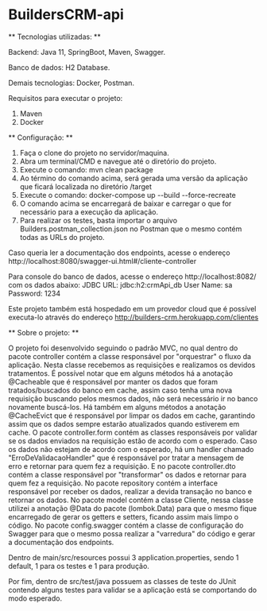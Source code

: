 # BuildersCRM-api

** Tecnologias utilizadas: **

Backend: Java 11, SpringBoot, Maven, Swagger.

Banco de dados: H2 Database.

Demais tecnologias: Docker, Postman.

Requisitos para executar o projeto:

1. Maven
2. Docker

** Configuração: **

1. Faça o clone do projeto no servidor/maquina.
2. Abra um terminal/CMD e navegue até o diretório do projeto.
3. Execute o comando: mvn clean package
4. Ao término do comando acima, será gerada uma versão da aplicação que ficará localizada no diretório /target
5. Execute o comando: docker-compose up --build --force-recreate
6. O comando acima se encarregará de baixar e carregar o que for necessário para a execução da aplicação.
7. Para realizar os testes, basta importar o arquivo Builders.postman_collection.json no Postman que o mesmo contém todas as URLs do projeto.

Caso queria ler a documentação dos endpoints, acesse o endereço http://localhost:8080/swagger-ui.html#/cliente-controller

Para console do banco de dados, acesse o endereço http://localhost:8082/ com os dados abaixo:
JDBC URL: jdbc:h2:crmApi_db
User Name: sa
Password: 1234

Este projeto também está hospedado em um provedor cloud que é possível executa-lo através do endereço http://builders-crm.herokuapp.com/clientes 

** Sobre o projeto: **

O projeto foi desenvolvido seguindo o padrão MVC, no qual dentro do pacote controller contém a classe responsável por "orquestrar" o fluxo da aplicação. Nesta classe recebemos as requisições e realizamos os devidos tratamentos.
É possível notar que em alguns métodos há a anotação @Cacheable que é responsável por manter os dados que foram tratados/buscados do banco em cache, assim caso tenha uma nova requisição buscando pelos mesmos dados, não será necessário ir no banco novamente buscá-los.
Há também em alguns métodos a anotação @CacheEvict que é responsável por limpar os dados em cache, garantindo assim que os dados sempre estarão atualizados quando estiverem em cache.
O pacote controller.form contém as classes responsáveis por validar se os dados enviados na requisição estão de acordo com o esperado. Caso os dados não estejam de acordo com o esperado, há um handler chamado "ErroDeValidacaoHandler" que é responsável por tratar a mensagem de erro e retornar para quem fez a requisição.
E no pacote controller.dto contém a classe responsável por "transformar" os dados e retornar para quem fez a requisição.
No pacote repository contém a interface responsável por receber os dados, realizar a devida transação no banco e retornar os dados.
No pacote model contém a classe Cliente, nessa classe utilizei a anotação @Data do pacote (lombok.Data) para que o mesmo fique encarregado de gerar os getters e setters, ficando assim mais limpo o código.
No pacote config.swagger contém a classe de configuração do Swagger para que o mesmo possa realizar a "varredura" do código e gerar a documentação dos endpoints.

Dentro de main/src/resources possui 3 application.properties, sendo 1 default, 1 para os testes e 1 para produção.

Por fim, dentro de src/test/java possuem as classes de teste do JUnit contendo alguns testes para validar se a aplicação está se comportando do modo esperado.